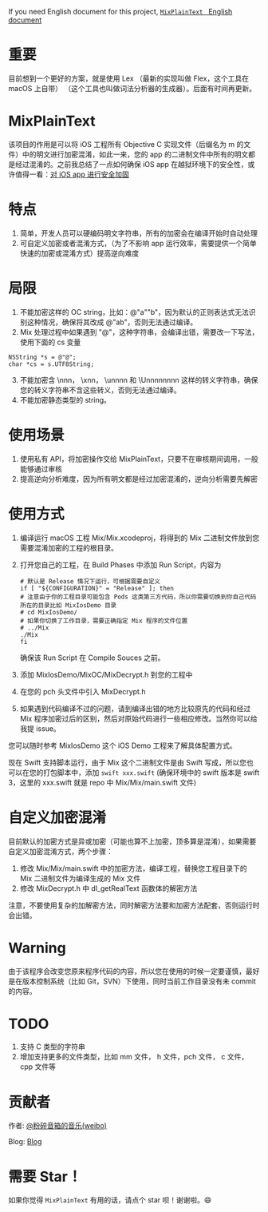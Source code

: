 If you need English document for this project, [`MixPlainText ` English document](https://github.com/danleechina/MixPlainText/blob/master/README-en.md)

# 重要

目前想到一个更好的方案，就是使用 Lex （最新的实现叫做 Flex，这个工具在 macOS 上自带） （这个工具也叫做词法分析器的生成器）。后面有时间再更新。

# MixPlainText

该项目的作用是可以将 iOS 工程所有 Objective C 实现文件（后缀名为 m 的文件）中的明文进行加密混淆，如此一来，您的 app 的二进制文件中所有的明文都是经过混淆的。之前我总结了一点如何确保 iOS app 在越狱环境下的安全性，或许值得一看：[对 iOS app 进行安全加固](https://danleechina.github.io/ios-app-security-reinforce/)

# 特点

1. 简单，开发人员可以硬编码明文字符串，所有的加密会在编译开始时自动处理
2. 可自定义加密或者混淆方式，（为了不影响 app 运行效率，需要提供一个简单快速的加密或混淆方式）提高逆向难度

# 局限

1. 不能加密这样的 OC string，比如：@"a""b"，因为默认的正则表达式无法识别这种情况，确保将其改成 @"ab"，否则无法通过编译。
2. Mix 处理过程中如果遇到 "@"，这种字符串，会编译出错，需要改一下写法，使用下面的 cs 变量
```
NSString *s = @"@";
char *cs = s.UTF8String;
```
3. 不能加密含 \nnn， \xnn， \unnnn 和 \Unnnnnnnn 这样的转义字符串，确保您的转义字符串不含这些转义，否则无法通过编译。
4. 不能加密静态类型的 string。

# 使用场景

1. 使用私有 API，将加密操作交给 MixPlainText，只要不在审核期间调用，一般能够通过审核
2. 提高逆向分析难度，因为所有明文都是经过加密混淆的，逆向分析需要先解密

# 使用方式

1. 编译运行 macOS 工程 Mix/Mix.xcodeproj，将得到的 Mix 二进制文件放到您需要混淆加密的工程的根目录。
2. 打开您自己的工程，在 Build Phases 中添加 Run Script，内容为

	```
	# 默认是 Release 情况下运行，可根据需要自定义
	if [ "${CONFIGURATION}" = "Release" ]; then
	# 注意由于你的工程目录可能包含 Pods 这类第三方代码，所以你需要切换到你自己代码所在的目录比如 MixIosDemo 目录
	# cd MixIosDemo/
	# 如果你切换了工作目录，需要正确指定 Mix 程序的文件位置
	# ../Mix
	./Mix
	fi
	```
	确保该 Run Script 在 Compile Souces 之前。
3. 添加 MixIosDemo/MixOC/MixDecrypt.h 到您的工程中
4. 在您的 pch 头文件中引入 MixDecrypt.h
5. 如果遇到代码编译不过的问题，请到编译出错的地方比较原先的代码和经过 Mix 程序加密过后的区别，然后对原始代码进行一些相应修改。当然你可以给我提 issue。

您可以随时参考 MixIosDemo 这个 iOS Demo 工程来了解具体配置方式。

现在 Swift 支持脚本运行，由于 Mix 这个二进制文件是由 Swift 写成，所以您也可以在您的打包脚本中，添加 `swift xxx.swift` (确保环境中的 swift 版本是 swift 3，这里的 xxx.swift 就是 repo 中 Mix/Mix/main.swift 文件)

# 自定义加密混淆

目前默认的加密方式是异或加密（可能也算不上加密，顶多算是混淆），如果需要自定义加密混淆方式，两个步骤：

1. 修改 Mix/Mix/main.swift 中的加密方法，编译工程，替换您工程目录下的 Mix 二进制文件为编译生成的 Mix 文件
2. 修改 MixDecrypt.h 中 dl_getRealText 函数体的解密方法

注意，不要使用复杂的加解密方法，同时解密方法要和加密方法配套，否则运行时会出错。

# Warning

由于该程序会改变您原来程序代码的内容，所以您在使用的时候一定要谨慎，最好是在版本控制系统（比如 Git，SVN）下使用，同时当前工作目录没有未 commit 的内容。

# TODO

1. 支持 C 类型的字符串
2. 增加支持更多的文件类型，比如 mm 文件， h 文件，pch 文件， c 文件， cpp 文件等

# 贡献者

作者: [@粉碎音箱的音乐(weibo)](http://weibo.com/u/1172595722) 

Blog: [Blog](http://danleechina.github.io/)

# 需要 Star！

如果你觉得 `MixPlainText` 有用的话，请点个 star 呗！谢谢啦。😄

